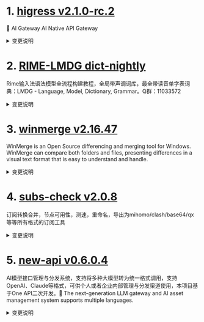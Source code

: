 
# 1. [higress v2.1.0-rc.2](https://github.com/alibaba/higress/releases/tag/v2.1.0-rc.2)  
🤖 AI Gateway AI Native API Gateway
<details>
<summary>变更说明</summary>

## What's Changed
* fix: add match list and wasm mcp-server message pub in redis  by @Jing-ze in https://github.com/alibaba/higress/pull/1963
* fix: mcp server config map by @Jing-ze in https://github.com/alibaba/higress/pull/1969
* doc: add ai statistics metric doc by @cr7258 in https://github.com/alibaba/higress/pull/1889
* feat: add azure embedding to ai-cache by @Beatrueman in https://github.com/alibaba/higress/pull/1975
* docs: Add Azure OpenAI configuration instructions by @Beatrueman in https://github.com/alibaba/higress/pull/1976
* refactor mcp sdk by @johnlanni in https://github.com/alibaba/higress/pull/1977
* Add all in one mcp by @johnlanni in https://github.com/alibaba/higress/pull/1978
* fix inclusionRegexps not working by @hzhswyz in https://github.com/alibaba/higress/pull/1972
* fix: fix bug of mcp server proxy by @Jing-ze in https://github.com/alibaba/higress/pull/1981
...  

</details>

# 2. [RIME-LMDG dict-nightly](https://github.com/amzxyz/RIME-LMDG/releases/tag/dict-nightly)  
Rime输入法语法模型全流程构建教程，全局带声调词库，最全带读音单字表词典：LMDG - Language, Model, Dictionary, Grammar。Q群：11033572
<details>
<summary>变更说明</summary>

- `cn_dicts.zip`：最新的中文词库文件。
  

</details>

# 3. [winmerge v2.16.47](https://github.com/WinMerge/winmerge/releases/tag/v2.16.47)  
WinMerge is an Open Source differencing and merging tool for Windows. WinMerge can compare both folders and files, presenting differences in a visual text format that is easy to understand and handle.
<details>
<summary>变更说明</summary>

![GitHub Releases (by Release)](https://img.shields.io/github/downloads/WinMerge/winmerge/v2.16.47/total)

# WinMerge 2.16.47 Beta Release Notes

- [About This Release](#about-this-release)
- [What Is New in 2.16.47 beta?](#what-is-new-in-21647-beta)
- [Known issues](#known-issues)

March 2025

...  

</details>

# 4. [subs-check v2.0.8](https://github.com/beck-8/subs-check/releases/tag/v2.0.8)  
订阅转换合并，节点可用性，测速，重命名，导出为mihomo/clash/base64/qx等等所有格式的订阅工具
<details>
<summary>变更说明</summary>

## Changelog
* a9c7d8446fdcbb8b6ca7dcd75b13f4e4b7f4ee0a fix: 修复openai检查
* 7d476f10da27664f3770d6f68df9d61d03fd96d8 op: 流媒体检查不依赖重命名

  

</details>

# 5. [new-api v0.6.0.4](https://github.com/Calcium-Ion/new-api/releases/tag/v0.6.0.4)  
AI模型接口管理与分发系统，支持将多种大模型转为统一格式调用，支持OpenAI、Claude等格式，可供个人或者企业内部管理与分发渠道使用，本项目基于One API二次开发。🍥 The next-generation LLM gateway and AI asset management system supports multiple languages.
<details>
<summary>变更说明</summary>

## What's Changed
* fix: claude function calling type by @seefs001 in https://github.com/Calcium-Ion/new-api/pull/886
* ✨ feat: Update option handling in SystemSetting by @xifan2333 in https://github.com/Calcium-Ion/new-api/pull/916
* feat: Add Parameters Override by @JoeyLearnsToCode in https://github.com/Calcium-Ion/new-api/pull/914
* fix: fixed bug where target.id was null when clicking 'x' icon by @OrdinarySF in https://github.com/Calcium-Ion/new-api/pull/912
* docs: fix a typo by @Feiyuyu0503 in https://github.com/Calcium-Ion/new-api/pull/895
* 替换登录界面的 Linux.do OAuth 图标 by @wizcas in https://github.com/Calcium-Ion/new-api/pull/893

## New Contributors
* @xifan2333 made their first contribution in https://github.com/Calcium-Ion/new-api/pull/916
...  

</details>

